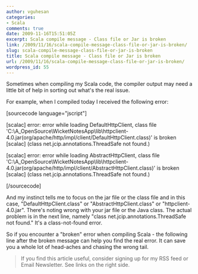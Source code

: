 ```yaml
---
author: vguhesan
categories:
- Scala
comments: true
date: 2009-11-16T15:51:05Z
excerpt: Scala compile message - Class file or Jar is broken
link: /2009/11/16/scala-compile-message-class-file-or-jar-is-broken/
slug: scala-compile-message-class-file-or-jar-is-broken
title: Scala compile message - Class file or Jar is broken
url: /2009/11/16/scala-compile-message-class-file-or-jar-is-broken/
wordpress_id: 55
---
```


Sometimes when compiling my Scala code, the compiler output may need a little bit of help in sorting out what's the real issue.

For example, when I compiled today I received the following error:

[sourcecode language="jscript"]

[scalac] error: error while loading DefaultHttpClient, class file 'C:\A_OpenSource\WicketNotesApp\lib\httpclient-4.0.jar(org/apache/http/impl/client/DefaultHttpClient.class)' is broken
[scalac] (class net.jcip.annotations.ThreadSafe not found.)

[scalac] error: error while loading AbstractHttpClient, class file 'C:\A_OpenSource\WicketNotesApp\lib\httpclient-4.0.jar(org/apache/http/impl/client/AbstractHttpClient.class)' is broken
[scalac] (class net.jcip.annotations.ThreadSafe not found.)

[/sourcecode]

And my instinct tells me to focus on the jar file or the class file and in this case, "DefaultHttpClient.class" or "AbstractHttpClient.class" or "httpclient-4.0.jar". There's noting wrong with your jar file or the Java class. The actual problem is in the next line, namely "class net.jcip.annotations.ThreadSafe not found." It's a class-not-found error.

So if you encounter a "broken" error when compiling Scala - the following line after the broken message can help you find the real error. It can save you a whole lot of head-aches and chasing the wrong tail.



<blockquote>If you find this article useful, consider signing up for my RSS feed or Email Newsletter. See links on the right side.</blockquote>
